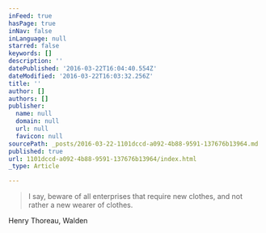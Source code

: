 ```yaml
---
inFeed: true
hasPage: true
inNav: false
inLanguage: null
starred: false
keywords: []
description: ''
datePublished: '2016-03-22T16:04:40.554Z'
dateModified: '2016-03-22T16:03:32.256Z'
title: ''
author: []
authors: []
publisher:
  name: null
  domain: null
  url: null
  favicon: null
sourcePath: _posts/2016-03-22-1101dccd-a092-4b88-9591-137676b13964.md
published: true
url: 1101dccd-a092-4b88-9591-137676b13964/index.html
_type: Article

---
```

> I say, beware of all enterprises that require new clothes, and not rather a new wearer of clothes.

Henry Thoreau, Walden